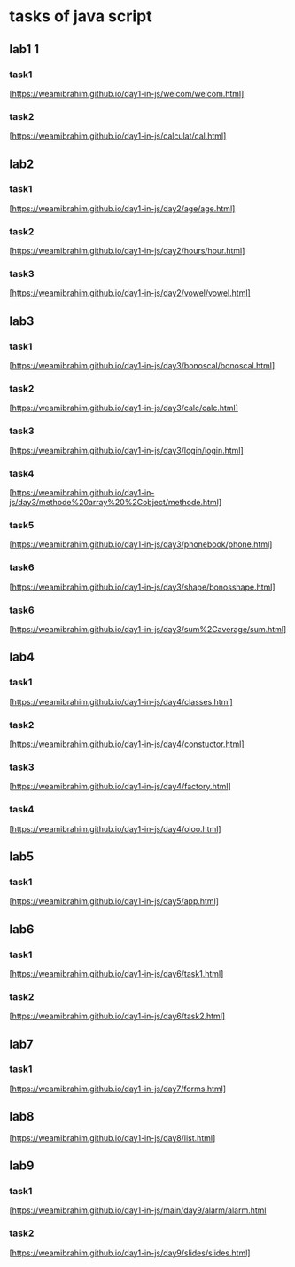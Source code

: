 # tasks of java script
## lab1 1
### task1
[https://weamibrahim.github.io/day1-in-js/welcom/welcom.html]
 ### task2
  [https://weamibrahim.github.io/day1-in-js/calculat/cal.html]
## lab2 
### task1
 [https://weamibrahim.github.io/day1-in-js/day2/age/age.html]
 ### task2
  [https://weamibrahim.github.io/day1-in-js/day2/hours/hour.html]
   ### task3
  [https://weamibrahim.github.io/day1-in-js/day2/vowel/vowel.html]

## lab3 
### task1
 [https://weamibrahim.github.io/day1-in-js/day3/bonoscal/bonoscal.html]
 ### task2
  [https://weamibrahim.github.io/day1-in-js/day3/calc/calc.html]
   ### task3
  [https://weamibrahim.github.io/day1-in-js/day3/login/login.html]
  ### task4
   [https://weamibrahim.github.io/day1-in-js/day3/methode%20array%20%2Cobject/methode.html]
 ### task5
  [https://weamibrahim.github.io/day1-in-js/day3/phonebook/phone.html]
   ### task6
  [https://weamibrahim.github.io/day1-in-js/day3/shape/bonosshape.html]
  ### task6
  [https://weamibrahim.github.io/day1-in-js/day3/sum%2Caverage/sum.html]
  ## lab4 
### task1
 [https://weamibrahim.github.io/day1-in-js/day4/classes.html]
 ### task2
  [https://weamibrahim.github.io/day1-in-js/day4/constuctor.html]
   ### task3
  [https://weamibrahim.github.io/day1-in-js/day4/factory.html]
  ### task4
   [https://weamibrahim.github.io/day1-in-js/day4/oloo.html]
## lab5
### task1
 [https://weamibrahim.github.io/day1-in-js/day5/app.html]
   ## lab6
### task1
 [https://weamibrahim.github.io/day1-in-js/day6/task1.html]
 ### task2
  [https://weamibrahim.github.io/day1-in-js/day6/task2.html]
## lab7
### task1
 [https://weamibrahim.github.io/day1-in-js/day7/forms.html]
 ## lab8
  [https://weamibrahim.github.io/day1-in-js/day8/list.html]
## lab9
### task1
  [https://weamibrahim.github.io/day1-in-js/main/day9/alarm/alarm.html
  ### task2
  [https://weamibrahim.github.io/day1-in-js/day9/slides/slides.html]









